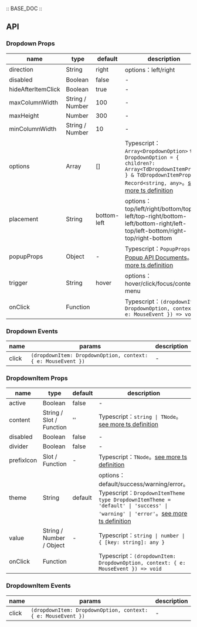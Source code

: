 :: BASE_DOC ::

## API
### Dropdown Props

name | type | default | description | required
-- | -- | -- | -- | --
direction | String | right | options：left/right | N
disabled | Boolean | false | \- | N
hideAfterItemClick | Boolean | true | \- | N
maxColumnWidth | String / Number | 100 | \- | N
maxHeight | Number | 300 | \- | N
minColumnWidth | String / Number | 10 | \- | N
options | Array | [] | Typescript：`Array<DropdownOption>` `type DropdownOption = { children?: Array<TdDropdownItemProps> } & TdDropdownItemProps & Record<string, any>`。[see more ts definition](https://github.com/Tencent/tdesign-vue/tree/develop/src/dropdown/type.ts) | N
placement | String | bottom-left | options：top/left/right/bottom/top-left/top-right/bottom-left/bottom-right/left-top/left-bottom/right-top/right-bottom | N
popupProps | Object | - | Typescript：`PopupProps`，[Popup API Documents](./popup?tab=api)。[see more ts definition](https://github.com/Tencent/tdesign-vue/tree/develop/src/dropdown/type.ts) | N
trigger | String | hover | options：hover/click/focus/context-menu | N
onClick | Function |  | Typescript：`(dropdownItem: DropdownOption, context: { e: MouseEvent }) => void`<br/> | N

### Dropdown Events

name | params | description
-- | -- | --
click | `(dropdownItem: DropdownOption, context: { e: MouseEvent })` | \-

### DropdownItem Props

name | type | default | description | required
-- | -- | -- | -- | --
active | Boolean | false | \- | N
content | String / Slot / Function | '' | Typescript：`string \| TNode`。[see more ts definition](https://github.com/Tencent/tdesign-vue/blob/develop/src/common.ts) | N
disabled | Boolean | false | \- | N
divider | Boolean | false | \- | N
prefixIcon | Slot / Function | - | Typescript：`TNode`。[see more ts definition](https://github.com/Tencent/tdesign-vue/blob/develop/src/common.ts) | N
theme | String | default | options：default/success/warning/error。Typescript：`DropdownItemTheme` `type DropdownItemTheme = 'default' \| 'success' \| 'warning' \| 'error'`。[see more ts definition](https://github.com/Tencent/tdesign-vue/tree/develop/src/dropdown/type.ts) | N
value | String / Number / Object | - | Typescript：`string \| number \| { [key: string]: any }` | N
onClick | Function |  | Typescript：`(dropdownItem: DropdownOption, context: { e: MouseEvent }) => void`<br/> | N

### DropdownItem Events

name | params | description
-- | -- | --
click | `(dropdownItem: DropdownOption, context: { e: MouseEvent })` | \-
